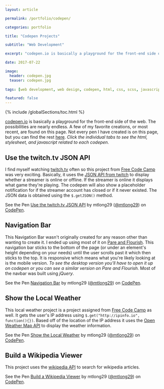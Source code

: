 ```yaml
---
layout: article

permalink: /portfolio/codepen/

categories: portfolio

title: "Codepen Projects"

subtitle: "Web Development"

excerpt: "codepen.io is basically a playground for the front-end side of the web. A few of my favorite creations are found here."

date: 2017-07-22

image: 
  header: codepen.jpg
  teaser: codepen.jpg
  
tags: [web development, web design, codepen, html, css, scss, javascript, jquery]

featured: false
---
```


{% include /globalSections/toc.html %}

[codepen.io](http://www.codepen.io) is basically a playground for the front-end side of the web. The possibilities are nearly endless. A few of my favorite creations, or most recent, are found on this page. Not every pen I have created is on this page, but you can find the rest [here](http://codepen.io/mtlong29/#). *Click the individual tabs to see the html, stylesheet, and javascript related to each codepen.*

## Use the twitch.tv JSON API

I find myself watching [twitch.tv](https://www.twitch.tv) often so this project from [Free Code Camp](https://www.freecodecamp.com/challenges/use-the-twitchtv-json-api) was very exciting. Basically, it uses the [JSON API from twitch](https://dev.twitch.tv/docs) to display whether a streamer is online or offline. If the streamer is online it displays what game they're playing. The codepen will also show a placeholder notification for if the streamer account has closed or if it never existed. The JSON data is obtained using the `$.getJSON()` method.

<p data-height="400" data-theme-id="0" data-slug-hash="PmPEgE" data-default-tab="result" data-user="mtlong29" data-embed-version="2" data-pen-title="Use the twitch.tv JSON API" class="codepen">See the Pen <a href="http://codepen.io/mtlong29/pen/PmPEgE/">Use the twitch.tv JSON API</a> by mtlong29 (<a href="http://codepen.io/mtlong29">@mtlong29</a>) on <a href="http://codepen.io">CodePen</a>.</p>
<script async src="https://production-assets.codepen.io/assets/embed/ei.js"></script>

## Navigation Bar

This Navigation Bar wasn't originally created for any reason other than wanting to create it. I ended up using most of it on [Pare and Flourish](http://www.pareandflourish.com/). This navigation bar sticks to the bottom of the page (or under an element's height depending on your needs) until the user scrolls past it which then sticks to the top. It is responsive which means what you're likely looking at is the mobile version. *To see the desktop version you'll have to open it up on codepen or you can see a similar version on Pare and Flourish.* Most of the navbar was built using *jQuery*.

<p data-height="400" data-theme-id="0" data-slug-hash="vZrExQ" data-default-tab="result" data-user="mtlong29" data-embed-version="2" data-pen-title="Navigation Bar" class="codepen">See the Pen <a href="https://codepen.io/mtlong29/pen/vZrExQ/">Navigation Bar</a> by mtlong29 (<a href="https://codepen.io/mtlong29">@mtlong29</a>) on <a href="https://codepen.io">CodePen</a>.</p>
<script async src="https://production-assets.codepen.io/assets/embed/ei.js"></script>

## Show the Local Weather

This local weather project is a project assigned from [Free Code Camp](https://www.freecodecamp.com/challenges/show-the-local-weather) as well. It gets the user's IP address using `$.get("http://ipinfo.io", function(){})`. Based off of the location of the IP address it uses the [Open Weather Map API](https://openweathermap.org/current) to display the weather information.

<p data-height="400" data-theme-id="0" data-slug-hash="zZVMor" data-default-tab="result" data-user="mtlong29" data-embed-version="2" data-pen-title="Show the Local Weather" class="codepen">See the Pen <a href="http://codepen.io/mtlong29/pen/zZVMor/">Show the Local Weather</a> by mtlong29 (<a href="http://codepen.io/mtlong29">@mtlong29</a>) on <a href="http://codepen.io">CodePen</a>.</p>
<script async src="https://production-assets.codepen.io/assets/embed/ei.js"></script>

## Build a Wikipedia Viewer
This project uses the [wikipedia API](https://www.mediawiki.org/wiki/API:Main_page) to search for wikipedia articles.

<p data-height="400" data-theme-id="0" data-slug-hash="dWbdqb" data-default-tab="result" data-user="mtlong29" data-embed-version="2" data-pen-title="Build a Wikipedia Viewer" class="codepen">See the Pen <a href="http://codepen.io/mtlong29/pen/dWbdqb/">Build a Wikipedia Viewer</a> by mtlong29 (<a href="http://codepen.io/mtlong29">@mtlong29</a>) on <a href="http://codepen.io">CodePen</a>.</p>
<script async src="https://production-assets.codepen.io/assets/embed/ei.js"></script>